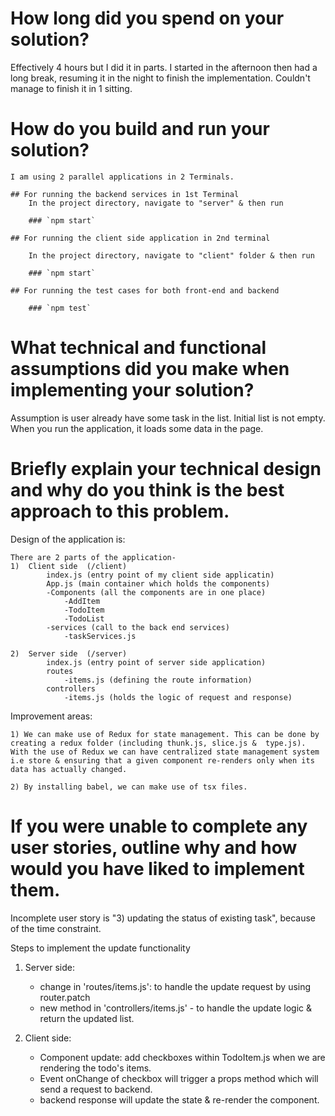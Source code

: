 # How long did you spend on your solution?
Effectively 4 hours but I did it in parts. I started in the afternoon then had a long break, resuming it in the night to finish the implementation. Couldn't manage to finish it in 1 sitting. 

# How do you build and run your solution?

    I am using 2 parallel applications in 2 Terminals.

    ## For running the backend services in 1st Terminal
        In the project directory, navigate to "server" & then run 

        ### `npm start`

    ## For running the client side application in 2nd terminal

        In the project directory, navigate to "client" folder & then run 

        ### `npm start`

    ## For running the test cases for both front-end and backend 

        ### `npm test`

# What technical and functional assumptions did you make when implementing your solution?

Assumption is user already have some task in the list. Initial list is not empty. When you run the application, it loads some data in the page. 

# Briefly explain your technical design and why do you think is the best approach to this problem.

Design of the application is:

    There are 2 parts of the application- 
    1)  Client side  (/client)
            index.js (entry point of my client side applicatin)
            App.js (main container which holds the components)
            -Components (all the components are in one place)
                -AddItem
                -TodoItem
                -TodoList
            -services (call to the back end services)
                -taskServices.js

    2)  Server side  (/server)
            index.js (entry point of server side application)
            routes 
                -items.js (defining the route information)
            controllers
                -items.js (holds the logic of request and response)
    

Improvement areas:

    1) We can make use of Redux for state management. This can be done by creating a redux folder (including thunk.js, slice.js &  type.js).
    With the use of Redux we can have centralized state management system i.e store & ensuring that a given component re-renders only when its data has actually changed.

    2) By installing babel, we can make use of tsx files.


# If you were unable to complete any user stories, outline why and how would you have liked to implement them.
Incomplete user story is "3) updating the status of existing task", because of the time constraint.


Steps to implement the update functionality
1) Server side: 
    - change in 'routes/items.js': to handle the update request by using router.patch
    - new method in 'controllers/items.js' - to handle the update logic & return the updated list.

2) Client side:
    - Component update: add checkboxes within TodoItem.js when we are rendering the todo's items.
    - Event onChange of checkbox will trigger a props method  which will send a request to backend.
    - backend response will update the state & re-render the component.





